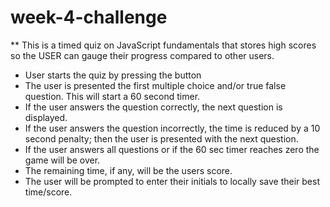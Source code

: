 # week-4-challenge


** This is a timed quiz on JavaScript fundamentals that stores high scores
so the USER can gauge their progress compared to other users.


* User starts the quiz by pressing the <start> button
* The user is presented the first multiple choice and/or true false question. This will start a 60 second timer.
* If the user answers the question correctly, the next question is displayed.
* If the user answers the question incorrectly, the time is reduced by a 10 second penalty; then the user is presented with the next question.
* If the user answers all questions or if the 60 sec timer reaches zero the game will be over.
* The remaining time, if any, will be the users score.
* The user will be prompted to enter their initials to locally save their best time/score.

